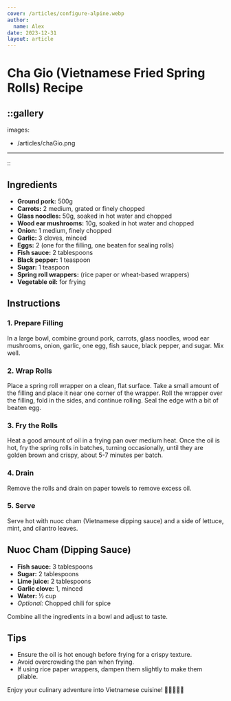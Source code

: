 ```yaml
---
cover: /articles/configure-alpine.webp
author:
  name: Alex
date: 2023-12-31
layout: article
---
```


# Cha Gio (Vietnamese Fried Spring Rolls) Recipe

::gallery
---
images:
  - /articles/chaGio.png
---
::

## Ingredients

- **Ground pork:** 500g
- **Carrots:** 2 medium, grated or finely chopped
- **Glass noodles:** 50g, soaked in hot water and chopped
- **Wood ear mushrooms:** 10g, soaked in hot water and chopped
- **Onion:** 1 medium, finely chopped
- **Garlic:** 3 cloves, minced
- **Eggs:** 2 (one for the filling, one beaten for sealing rolls)
- **Fish sauce:** 2 tablespoons
- **Black pepper:** 1 teaspoon
- **Sugar:** 1 teaspoon
- **Spring roll wrappers:** (rice paper or wheat-based wrappers)
- **Vegetable oil:** for frying

## Instructions

### 1. Prepare Filling
In a large bowl, combine ground pork, carrots, glass noodles, wood ear mushrooms, onion, garlic, one egg, fish sauce, black pepper, and sugar. Mix well.

### 2. Wrap Rolls
Place a spring roll wrapper on a clean, flat surface. Take a small amount of the filling and place it near one corner of the wrapper. Roll the wrapper over the filling, fold in the sides, and continue rolling. Seal the edge with a bit of beaten egg.

### 3. Fry the Rolls
Heat a good amount of oil in a frying pan over medium heat. Once the oil is hot, fry the spring rolls in batches, turning occasionally, until they are golden brown and crispy, about 5-7 minutes per batch.

### 4. Drain
Remove the rolls and drain on paper towels to remove excess oil.

### 5. Serve
Serve hot with nuoc cham (Vietnamese dipping sauce) and a side of lettuce, mint, and cilantro leaves.

## Nuoc Cham (Dipping Sauce)

- **Fish sauce:** 3 tablespoons
- **Sugar:** 2 tablespoons
- **Lime juice:** 2 tablespoons
- **Garlic clove:** 1, minced
- **Water:** ½ cup
- *Optional:* Chopped chili for spice

Combine all the ingredients in a bowl and adjust to taste.

## Tips

- Ensure the oil is hot enough before frying for a crispy texture.
- Avoid overcrowding the pan when frying.
- If using rice paper wrappers, dampen them slightly to make them pliable.

Enjoy your culinary adventure into Vietnamese cuisine! 🍴🌯🇻🇳🍤


